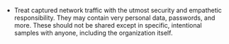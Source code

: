 
* Treat captured network traffic with the utmost security and empathetic
responsibility. They may contain very personal data, passwords, and more. These
should not be shared except in specific, intentional samples with anyone, including
the organization itself.
